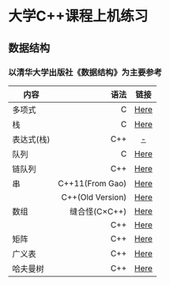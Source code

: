 # 大学C++课程上机练习
## 数据结构
### 以清华大学出版社《数据结构》为主要参考
| 内容        | 语法   |  链接  |
| --------   | -----:  | :----:  |
| 多项式      | C |   [Here](https://github.com/Jzjerry/Cpp-for-College/blob/master/数据结构/Polynomial.cpp)     |
| 栈        | C |   [Here](https://github.com/Jzjerry/Cpp-for-College/blob/master/数据结构/Stack.cpp)   |
| 表达式(栈)        | C++ |   [-](https://github.com/Jzjerry/Cpp-for-College/blob/master/数据结构/Experssion.cpp)   |
| 队列        | C |  [Here](https://github.com/Jzjerry/Cpp-for-College/blob/master/数据结构/Queue.cpp)  |
| 链队列        | C++|  [Here](https://github.com/Jzjerry/Cpp-for-College/blob/master/数据结构/LinkedQueue.cpp)  |
| 串        | C++11(From Gao)|  [Here](https://github.com/Jzjerry/Cpp-for-College/blob/master/数据结构/HString.cpp)  |
|           | C++(Old Version)|  [Here](https://github.com/Jzjerry/Cpp-for-College/blob/master/History/HString(Old).cpp)  |
| 数组        |缝合怪(C×C++)|  [Here](https://github.com/Jzjerry/Cpp-for-College/blob/master/数据结构/Array.cpp)  |
|         |C++|  [Here](https://github.com/Jzjerry/Cpp-for-College/blob/master/数据结构/Array++.cpp)  |
| 矩阵        |C++|  [Here](https://github.com/Jzjerry/Cpp-for-College/blob/master/数据结构/Matrix.cpp)  |
| 广义表        |C++|  [Here](https://github.com/Jzjerry/Cpp-for-College/blob/master/数据结构/Lists.cpp)  |
| 哈夫曼树        |C++|  [Here](https://github.com/Jzjerry/Cpp-for-College/blob/master/数据结构/HuffmanTree.cpp)  |
